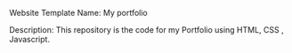 
Website Template Name: My portfolio

Description: This repository is the code for my Portfolio using HTML, CSS , Javascript.